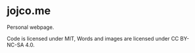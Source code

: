 # jojco.me
Personal webpage.

Code is licensed under MIT,
Words and images are licensed under CC BY-NC-SA 4.0.
